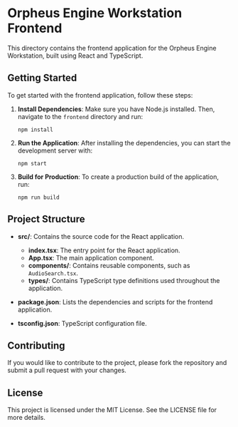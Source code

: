 # Orpheus Engine Workstation Frontend

This directory contains the frontend application for the Orpheus Engine Workstation, built using React and TypeScript.

## Getting Started

To get started with the frontend application, follow these steps:

1. **Install Dependencies**: Make sure you have Node.js installed. Then, navigate to the `frontend` directory and run:
   ```
   npm install
   ```

2. **Run the Application**: After installing the dependencies, you can start the development server with:
   ```
   npm start
   ```

3. **Build for Production**: To create a production build of the application, run:
   ```
   npm run build
   ```

## Project Structure

- **src/**: Contains the source code for the React application.
  - **index.tsx**: The entry point for the React application.
  - **App.tsx**: The main application component.
  - **components/**: Contains reusable components, such as `AudioSearch.tsx`.
  - **types/**: Contains TypeScript type definitions used throughout the application.

- **package.json**: Lists the dependencies and scripts for the frontend application.

- **tsconfig.json**: TypeScript configuration file.

## Contributing

If you would like to contribute to the project, please fork the repository and submit a pull request with your changes.

## License

This project is licensed under the MIT License. See the LICENSE file for more details.